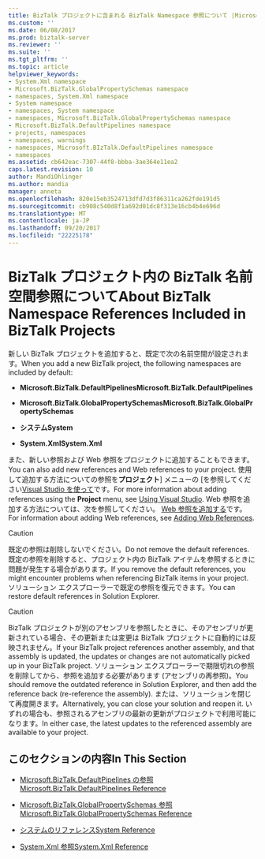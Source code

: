 ```yaml
---
title: BizTalk プロジェクトに含まれる BizTalk Namespace 参照について |Microsoft ドキュメント
ms.custom: ''
ms.date: 06/08/2017
ms.prod: biztalk-server
ms.reviewer: ''
ms.suite: ''
ms.tgt_pltfrm: ''
ms.topic: article
helpviewer_keywords:
- System.Xml namespace
- Microsoft.BizTalk.GlobalPropertySchemas namespace
- namespaces, System.Xml namespace
- System namespace
- namespaces, System namespace
- namespaces, Microsoft.BizTalk.GlobalPropertySchemas namespace
- Microsoft.BizTalk.DefaultPipelines namespace
- projects, namespaces
- namespaces, warnings
- namespaces, Microsoft.BIzTalk.DefaultPipelines namespace
- namespaces
ms.assetid: cb642eac-7307-44f8-bbba-3ae364e11ea2
caps.latest.revision: 10
author: MandiOhlinger
ms.author: mandia
manager: anneta
ms.openlocfilehash: 820e15eb3524713dfd7d3f86311ca262fde191d5
ms.sourcegitcommit: cb908c540d8f1a692d01dc8f313e16cb4b4e696d
ms.translationtype: MT
ms.contentlocale: ja-JP
ms.lasthandoff: 09/20/2017
ms.locfileid: "22225178"
---
```

# <a name="about-biztalk-namespace-references-included-in-biztalk-projects"></a><span data-ttu-id="b0659-102">BizTalk プロジェクト内の BizTalk 名前空間参照について</span><span class="sxs-lookup"><span data-stu-id="b0659-102">About BizTalk Namespace References Included in BizTalk Projects</span></span>
<span data-ttu-id="b0659-103">新しい BizTalk プロジェクトを追加すると、既定で次の名前空間が設定されます。</span><span class="sxs-lookup"><span data-stu-id="b0659-103">When you add a new BizTalk project, the following namespaces are included by default:</span></span>  
  
-   <span data-ttu-id="b0659-104">**Microsoft.BizTalk.DefaultPipelines**</span><span class="sxs-lookup"><span data-stu-id="b0659-104">**Microsoft.BizTalk.DefaultPipelines**</span></span>  
  
-   <span data-ttu-id="b0659-105">**Microsoft.BizTalk.GlobalPropertySchemas**</span><span class="sxs-lookup"><span data-stu-id="b0659-105">**Microsoft.BizTalk.GlobalPropertySchemas**</span></span>  
  
-   <span data-ttu-id="b0659-106">**システム**</span><span class="sxs-lookup"><span data-stu-id="b0659-106">**System**</span></span>  
  
-   <span data-ttu-id="b0659-107">**System.Xml**</span><span class="sxs-lookup"><span data-stu-id="b0659-107">**System.Xml**</span></span>  
  
 <span data-ttu-id="b0659-108">また、新しい参照および Web 参照をプロジェクトに追加することもできます。</span><span class="sxs-lookup"><span data-stu-id="b0659-108">You can also add new references and Web references to your project.</span></span> <span data-ttu-id="b0659-109">使用して追加する方法についての参照を**プロジェクト**] メニューの [を参照してください[Visual Studio を使って](../core/using-visual-studio.md)です。</span><span class="sxs-lookup"><span data-stu-id="b0659-109">For more information about adding references using the **Project** menu, see [Using Visual Studio](../core/using-visual-studio.md).</span></span> <span data-ttu-id="b0659-110">Web 参照を追加する方法については、次を参照してください。 [Web 参照を追加する](../core/adding-web-references.md)です。</span><span class="sxs-lookup"><span data-stu-id="b0659-110">For information about adding Web references, see [Adding Web References](../core/adding-web-references.md).</span></span>  
  
> [!CAUTION]
>  <span data-ttu-id="b0659-111">既定の参照は削除しないでください。</span><span class="sxs-lookup"><span data-stu-id="b0659-111">Do not remove the default references.</span></span> <span data-ttu-id="b0659-112">既定の参照を削除すると、プロジェクト内の BizTalk アイテムを参照するときに問題が発生する場合があります。</span><span class="sxs-lookup"><span data-stu-id="b0659-112">If you remove the default references, you might encounter problems when referencing BizTalk items in your project.</span></span> <span data-ttu-id="b0659-113">ソリューション エクスプローラーで既定の参照を復元できます。</span><span class="sxs-lookup"><span data-stu-id="b0659-113">You can restore default references in Solution Explorer.</span></span>  
  
> [!CAUTION]
>  <span data-ttu-id="b0659-114">BizTalk プロジェクトが別のアセンブリを参照したときに、そのアセンブリが更新されている場合、その更新または変更は BizTalk プロジェクトに自動的には反映されません。</span><span class="sxs-lookup"><span data-stu-id="b0659-114">If your BizTalk project references another assembly, and that assembly is updated, the updates or changes are not automatically picked up in your BizTalk project.</span></span> <span data-ttu-id="b0659-115">ソリューション エクスプローラーで期限切れの参照を削除してから、参照を追加する必要があります (アセンブリの再参照)。</span><span class="sxs-lookup"><span data-stu-id="b0659-115">You should remove the outdated reference in Solution Explorer, and then add the reference back (re-reference the assembly).</span></span> <span data-ttu-id="b0659-116">または、ソリューションを閉じて再度開きます。</span><span class="sxs-lookup"><span data-stu-id="b0659-116">Alternatively, you can close your solution and reopen it.</span></span> <span data-ttu-id="b0659-117">いずれの場合も、参照されるアセンブリの最新の更新がプロジェクトで利用可能になります。</span><span class="sxs-lookup"><span data-stu-id="b0659-117">In either case, the latest updates to the referenced assembly are available to your project.</span></span>  
  
## <a name="in-this-section"></a><span data-ttu-id="b0659-118">このセクションの内容</span><span class="sxs-lookup"><span data-stu-id="b0659-118">In This Section</span></span>  
  
-   [<span data-ttu-id="b0659-119">Microsoft.BizTalk.DefaultPipelines の参照</span><span class="sxs-lookup"><span data-stu-id="b0659-119">Microsoft.BizTalk.DefaultPipelines Reference</span></span>](../core/microsoft-biztalk-defaultpipelines-reference.md)  
  
-   [<span data-ttu-id="b0659-120">Microsoft.BizTalk.GlobalPropertySchemas 参照</span><span class="sxs-lookup"><span data-stu-id="b0659-120">Microsoft.BizTalk.GlobalPropertySchemas Reference</span></span>](../core/microsoft-biztalk-globalpropertyschemas-reference.md)  
  
-   [<span data-ttu-id="b0659-121">システムのリファレンス</span><span class="sxs-lookup"><span data-stu-id="b0659-121">System Reference</span></span>](../core/system-reference.md)  
  
-   [<span data-ttu-id="b0659-122">System.Xml 参照</span><span class="sxs-lookup"><span data-stu-id="b0659-122">System.Xml Reference</span></span>](../core/system-xml-reference.md)